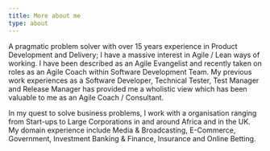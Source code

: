 ```yaml
---
title: More about me
type: about
---
```


A pragmatic problem solver with over 15 years experience in Product Development and Delivery; I have a massive interest in Agile / Lean ways of working. I have been described as an Agile Evangelist and recently taken on roles as an Agile Coach within Software Development Team. My previous work experiences as a Software Developer, Technical Tester, Test Manager and Release Manager has provided me a wholistic view which has been valuable to me as an Agile Coach / Consultant.

In my quest to solve business problems, I work with a organisation ranging from Start-ups to Large Corporations in and around Africa and in the UK. My domain experience include Media & Broadcasting, E-Commerce,  Government, Investment Banking & Finance, Insurance and Online Betting.
